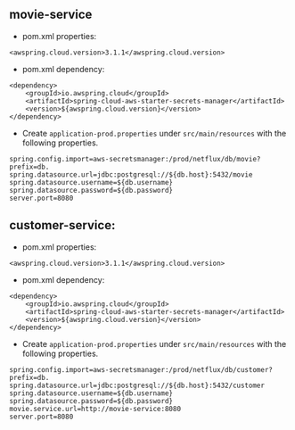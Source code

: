 
## movie-service

 - pom.xml properties:
```
<awspring.cloud.version>3.1.1</awspring.cloud.version>
```

 - pom.xml dependency:
```
<dependency>
	<groupId>io.awspring.cloud</groupId>
	<artifactId>spring-cloud-aws-starter-secrets-manager</artifactId>
	<version>${awspring.cloud.version}</version>
</dependency>	
```

- Create `application-prod.properties` under `src/main/resources` with the following properties.
```
spring.config.import=aws-secretsmanager:/prod/netflux/db/movie?prefix=db.
spring.datasource.url=jdbc:postgresql://${db.host}:5432/movie
spring.datasource.username=${db.username}
spring.datasource.password=${db.password}
server.port=8080
```

## customer-service:

 - pom.xml properties:
```
<awspring.cloud.version>3.1.1</awspring.cloud.version>
```

 - pom.xml dependency:
```
<dependency>
	<groupId>io.awspring.cloud</groupId>
	<artifactId>spring-cloud-aws-starter-secrets-manager</artifactId>
	<version>${awspring.cloud.version}</version>
</dependency>	
```

- Create `application-prod.properties` under `src/main/resources` with the following properties.
```
spring.config.import=aws-secretsmanager:/prod/netflux/db/customer?prefix=db.
spring.datasource.url=jdbc:postgresql://${db.host}:5432/customer
spring.datasource.username=${db.username}
spring.datasource.password=${db.password}
movie.service.url=http://movie-service:8080
server.port=8080
```	
